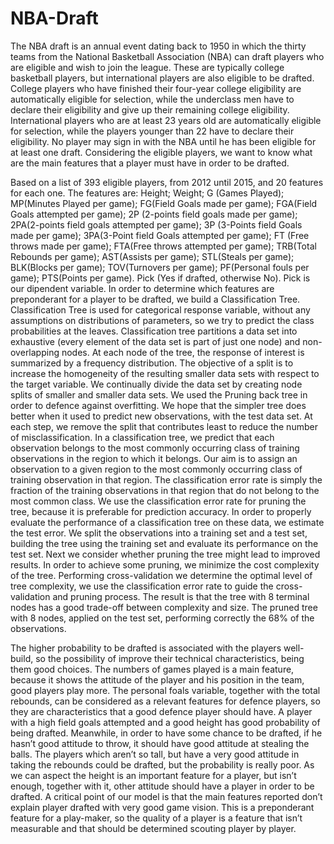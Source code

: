  # NBA-Draft

The NBA draft is an annual event dating back to 1950 in which the thirty teams from the National Basketball Association (NBA) can draft players who are eligible and wish to join the league. These are typically college basketball players, but international players are also eligible to be drafted. College players who have finished their four-year college eligibility are automatically eligible for selection, while the underclass men have to declare their eligibility and give up their remaining college eligibility. International players who are at least 23 years old are automatically eligible for selection, while the players younger than 22 have to declare their eligibility. No player may sign in with the NBA until he has been eligible for at least one draft. Considering the eligible players, we want to know what are the main features that a player must have in order to be drafted.

Based on a list of 393 eligible players, from 2012 until 2015, and 20 features for each one. The features are: Height; Weight; G (Games Played); MP(Minutes Played per game); FG(Field Goals made per game); FGA(Field Goals attempted per game); 2P (2-points field goals made per game); 2PA(2-points field goals attempted per game); 3P (3-Points field Goals made per game); 3PA(3-Point field Goals attempted per game); FT (Free throws made per game); FTA(Free throws attempted per game); TRB(Total Rebounds per game); AST(Assists per game); STL(Steals per game); BLK(Blocks per game); TOV(Turnovers per game); PF(Personal fouls per game); PTS(Points per game). 
Pick (Yes if drafted, otherwise No). Pick is our dipendent variable.
In order to determine which features are preponderant for a player to be drafted, we build a Classification
Tree.
Classification Tree is used for categorical response variable, without any assumptions on distributions of parameters, so we try to predict the class probabilities at the leaves. Classification tree partitions a data set into exhaustive (every element of the data set is part of just one node) and non-overlapping nodes. At each node of the tree, the response of interest is summarized by a frequency distribution.
The objective of a split is to increase the homogeneity of the resulting smaller data sets with respect to the target variable. We continually divide the data set by creating node splits of smaller and smaller data sets. We used the Pruning back tree in order to defence against overfitting. We hope that the simpler tree does better when it used to predict new observations, with the test data set. At each step, we remove the split that contributes least to reduce the number of misclassification. In a classification tree, we predict that each observation belongs to the most commonly occurring class of training observations in the region to which it belongs.
Our aim is to assign an observation to a given region to the most commonly occurring class of training observation in that region.
The classification error rate is simply the fraction of the training observations in that region that do not belong to the most common class.
We use the classification error rate for pruning the tree, because it is preferable for prediction accuracy.
In order to properly evaluate the performance of a classification tree on these data, we estimate the test error. 
We split the observations into a training set and a test set, building the tree using the training set and evaluate its performance on the test set. Next we consider whether pruning the tree might lead to improved results.
In order to achieve some pruning, we minimize the cost complexity of the tree.
Performing cross-validation we determine the optimal level of tree complexity, we use the classification error rate to guide the cross-validation and pruning process. The result is that the tree with 8 terminal nodes has a good trade-off between complexity and size. The pruned tree with 8 nodes, applied on the test set, performing correctly the 68% of the observations.

The higher probability to be drafted is associated with the players well-build, so the possibility of improve their technical
characteristics, being them good choices. The numbers of games played is a main feature, because it shows the attitude of the player and his position in the team, good players play more. The personal foals variable, together with the total rebounds, can be considered as a relevant features for defence players, so they are characteristics that a good defence player should have. A player with a high field
goals attempted and a good height has good probability of being drafted. Meanwhile, in order to have some chance to be drafted, if he hasn’t good attitude to throw, it should have good attitude at stealing the balls. The players which aren’t so tall, but have a very good attitude in taking the rebounds could be drafted, but the probability is really poor. As we can aspect the height is an important feature for a player, but isn’t enough, together with it, other attitude should have a player in order to be drafted.
A critical point of our model is that the main features reported don’t explain player drafted with very good game vision. This is a preponderant feature for a play-maker, so the quality of a player is a feature that isn’t measurable and that should be determined scouting player by player.
